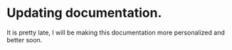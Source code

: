 
# Updating documentation.
It is pretty late, I will be making this documentation more personalized and better soon.
